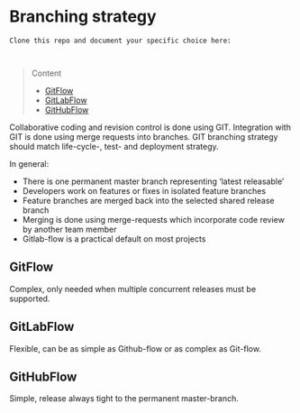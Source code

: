 # Branching strategy

```
Clone this repo and document your specific choice here:



```
> Content
> - [GitFlow](#gitflow)
> - [GitLabFlow](#gitlabflow)
> - [GitHubFlow](#githubflow)

Collaborative coding and revision control  is done using GIT. Integration with GIT is done using merge requests into branches. 
GIT branching strategy should match life-cycle-, test- and deployment strategy.

In general:
- There is one permanent master branch representing ‘latest releasable’  
- Developers work on features or fixes in isolated feature branches
- Feature branches are merged back into the selected shared release branch 
- Merging is done using merge-requests which incorporate code review by another team member
- Gitlab-flow is a practical default on most projects

## GitFlow

Complex, only needed when multiple concurrent releases must be supported.

## GitLabFlow

Flexible, can be as simple as Github-flow or as complex as Git-flow. 

## GitHubFlow

Simple, release always tight to the permanent master-branch.


